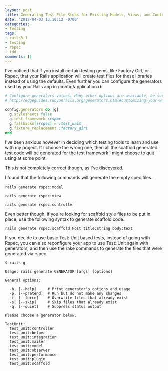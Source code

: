 ```yaml
---
layout: post
title: Generating Test File Stubs for Existing Models, Views, and Controllers
date: '2012-04-03 13:10:12 -0700'
categories:
- Testing
tags:
- rails3.1
- testing
- rspec
- tdd
comments: []
---
```

I've noticed that if you install certain testing gems, like Factory Girl, or Rspec, that your Rails application will create test files for these libraries instead of using the defaults. Even further you can configure the generators used by your Rails app in /config/application.rb

``` ruby
# Configure generators values. Many other options are available, be sure to check the documentation.
# http://edgeguides.rubyonrails.org/generators.html#customizing-your-workflow

config.generators do |g|
  g.stylesheets false
  g.test_framework :rspec
  g.fallbacks[:rspec] = :test_unit
  g.fixture_replacement :factory_girl
end
```

I've been anxious however in deciding which testing tools to learn and use with my project. If I choose the wrong one, then all the scaffold generated test code will be generated for the test framework I might choose to quit using at some point.

This is not completely correct though, as I've discovered.

I found that the following commands will generate the empty spec files.

``` shell
rails generate rspec:model

rails generate rspec:view

rails generate rspec:controller
```

Even better though, if you're looking for scaffold style files to be put in place, use the following syntax to generate scaffold code.

``` shell
rails generate rspec:scaffold Post title:string body:text
```

If you decide to use basic Test::Unit based tests, instead of going with Rspec, you can also reconfigure your app to use Test::Unit again with generators, and then use the rake commands to generate the files that were generated via rspec.

``` shell
$ rails g

Usage: rails generate GENERATOR [args] [options]

General options:

  -h, [--help]     # Print generator's options and usage
  -p, [--pretend]  # Run but do not make any changes
  -f, [--force]    # Overwrite files that already exist
  -s, [--skip]     # Skip files that already exist
  -q, [--quiet]    # Suppress status output

Please choose a generator below.

TestUnit:
  test_unit:controller
  test_unit:helper
  test_unit:integration
  test_unit:mailer
  test_unit:model
  test_unit:observer
  test_unit:performance
  test_unit:plugin
  test_unit:scaffold
```

